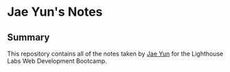 # Jae Yun's Notes

## Summary

This repository contains all of the notes taken by [Jae Yun](https://github.com/jeongj99) for the Lighthouse Labs Web Development Bootcamp.
